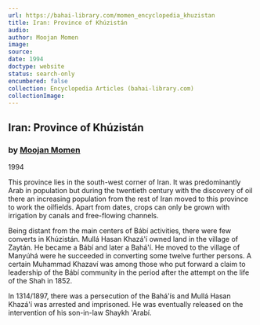 ```yaml
---
url: https://bahai-library.com/momen_encyclopedia_khuzistan
title: Iran: Province of Khúzistán
audio: 
author: Moojan Momen
image: 
source: 
date: 1994
doctype: website
status: search-only
encumbered: false
collection: Encyclopedia Articles (bahai-library.com)
collectionImage: 
---
```



## Iran: Province of Khúzistán

### by [Moojan Momen](https://bahai-library.com/author/Moojan+Momen)

1994


This province lies in the south-west corner of Iran. It was predominantly Arab in population but during the twentieth century with the discovery of oil there an increasing population from the rest of Iran moved to this province to work the oilfields. Apart from dates, crops can only be grown with irrigation by canals and free-flowing channels.

Being distant from the main centers of Bábí activities, there were few converts in Khúzistán. Mullá Hasan Khazá'í owned land in the village of Zaytán. He became a Bábí and later a Bahá'í. He moved to the village of Manyúhá were he succeeded in converting some twelve further persons. A certain Muhammad Khazaví was among those who put forward a claim to leadership of the Bábí community in the period after the attempt on the life of the Shah in 1852.

In 1314/1897, there was a persecution of the Bahá'ís and Mullá Hasan Khazá'í was arrested and imprisoned. He was eventually released on the intervention of his son-in-law Shaykh 'Arabí.